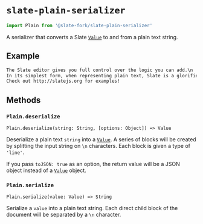 # `slate-plain-serializer`

```js
import Plain from '@slate-fork/slate-plain-serializer'
```

A serializer that converts a Slate [`Value`](../slate/value.md) to and from a plain text string.

## Example

```txt
The Slate editor gives you full control over the logic you can add.\n
In its simplest form, when representing plain text, Slate is a glorified <textarea>. But you can augment it to be much more than that.\n
Check out http://slatejs.org for examples!
```

## Methods

### `Plain.deserialize`

`Plain.deserialize(string: String, [options: Object]) => Value`

Deserialize a plain text `string` into a [`Value`](../slate/value.md). A series of blocks will be created by splitting the input string on `\n` characters. Each block is given a type of `'line'`.

If you pass `toJSON: true` as an option, the return value will be a JSON object instead of a [`Value`](../slate/value.md) object.

### `Plain.serialize`

`Plain.serialize(value: Value) => String`

Serialize a `value` into a plain text string. Each direct child block of the document will be separated by a `\n` character.
